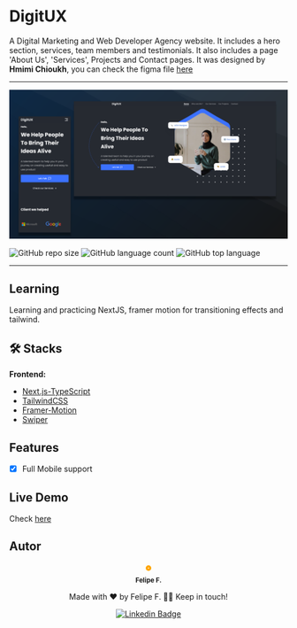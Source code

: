 # DigitUX

A Digital Marketing and Web Developer Agency website. It includes a hero section, services, team members and testimonials. It also includes a page 'About Us', 'Services', Projects and Contact pages. It was designed by **Hmimi Chioukh**, you can check the figma file [here](https://www.figma.com/file/oCVR7T1gYq6qjxcDRAFnUD/Web-agency-%2F-Portfolio-(Community)?node-id=142%3A2478&t=XTC79ajs5u5WNyUz-0)

---

![image](/docs/title_banner-2.png)

![GitHub repo size](https://img.shields.io/github/repo-size/felpfsf/digitux) ![GitHub language count](https://img.shields.io/github/languages/count/felpfsf/digitux) ![GitHub top language](https://img.shields.io/github/languages/top/felpfsf/digitux)

---

## Learning

Learning and practicing NextJS, framer motion for transitioning effects and tailwind.

## 🛠 Stacks

**Frontend:**

- [Next.js-TypeScript](https://nextjs.org/)
- [TailwindCSS](https://tailwindcss.com/)
- [Framer-Motion](https://www.framer.com/motion/)
- [Swiper](https://swiperjs.com/)

## Features

- [x] Full Mobile support

## Live Demo

Check [here](https://digitux.vercel.app/)

## Autor

<div align='center'>

 <img style="border:4px solid orange; border-radius: 100%; padding:1px;" src="https://github.com/felpfsf.png" width="100px;" alt=""/>
 <br />
 <sub><b>Felipe F.</b></sub>

Made with ❤️ by Felipe F. 👋🏽 Keep in touch!

[![Linkedin Badge](https://img.shields.io/badge/-Felipe-blue?style=flat-square&logo=Linkedin&logoColor=white&link=https://www.linkedin.com/in/felipefsf/)](https://www.linkedin.com/in/felipefsf/)

</div>
